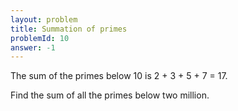 ```yaml
---
layout: problem
title: Summation of primes
problemId: 10
answer: -1
---
```

The sum of the primes below 10 is 2 + 3 + 5 + 7 = 17.

Find the sum of all the primes below two million.